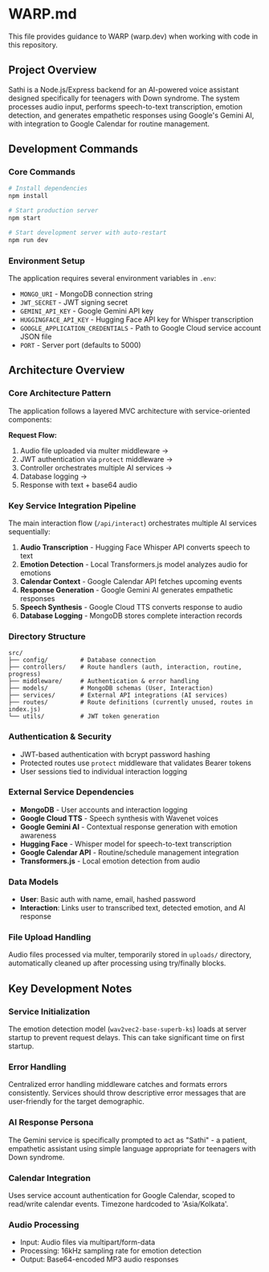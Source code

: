 # WARP.md

This file provides guidance to WARP (warp.dev) when working with code in this repository.

## Project Overview

Sathi is a Node.js/Express backend for an AI-powered voice assistant designed specifically for teenagers with Down syndrome. The system processes audio input, performs speech-to-text transcription, emotion detection, and generates empathetic responses using Google's Gemini AI, with integration to Google Calendar for routine management.

## Development Commands

### Core Commands
```bash
# Install dependencies
npm install

# Start production server
npm start

# Start development server with auto-restart
npm run dev
```

### Environment Setup
The application requires several environment variables in `.env`:
- `MONGO_URI` - MongoDB connection string
- `JWT_SECRET` - JWT signing secret
- `GEMINI_API_KEY` - Google Gemini API key
- `HUGGINGFACE_API_KEY` - Hugging Face API key for Whisper transcription
- `GOOGLE_APPLICATION_CREDENTIALS` - Path to Google Cloud service account JSON file
- `PORT` - Server port (defaults to 5000)

## Architecture Overview

### Core Architecture Pattern
The application follows a layered MVC architecture with service-oriented components:

**Request Flow:**
1. Audio file uploaded via multer middleware → 
2. JWT authentication via `protect` middleware → 
3. Controller orchestrates multiple AI services → 
4. Database logging → 
5. Response with text + base64 audio

### Key Service Integration Pipeline
The main interaction flow (`/api/interact`) orchestrates multiple AI services sequentially:

1. **Audio Transcription** - Hugging Face Whisper API converts speech to text
2. **Emotion Detection** - Local Transformers.js model analyzes audio for emotions
3. **Calendar Context** - Google Calendar API fetches upcoming events
4. **Response Generation** - Google Gemini AI generates empathetic responses
5. **Speech Synthesis** - Google Cloud TTS converts response to audio
6. **Database Logging** - MongoDB stores complete interaction records

### Directory Structure
```
src/
├── config/         # Database connection
├── controllers/    # Route handlers (auth, interaction, routine, progress)
├── middleware/     # Authentication & error handling
├── models/         # MongoDB schemas (User, Interaction)
├── services/       # External API integrations (AI services)
├── routes/         # Route definitions (currently unused, routes in index.js)
└── utils/          # JWT token generation
```

### Authentication & Security
- JWT-based authentication with bcrypt password hashing
- Protected routes use `protect` middleware that validates Bearer tokens
- User sessions tied to individual interaction logging

### External Service Dependencies
- **MongoDB** - User accounts and interaction logging
- **Google Cloud TTS** - Speech synthesis with Wavenet voices
- **Google Gemini AI** - Contextual response generation with emotion awareness
- **Hugging Face** - Whisper model for speech-to-text transcription
- **Google Calendar API** - Routine/schedule management integration
- **Transformers.js** - Local emotion detection from audio

### Data Models
- **User**: Basic auth with name, email, hashed password
- **Interaction**: Links user to transcribed text, detected emotion, and AI response

### File Upload Handling
Audio files processed via multer, temporarily stored in `uploads/` directory, automatically cleaned up after processing using try/finally blocks.

## Key Development Notes

### Service Initialization
The emotion detection model (`wav2vec2-base-superb-ks`) loads at server startup to prevent request delays. This can take significant time on first startup.

### Error Handling
Centralized error handling middleware catches and formats errors consistently. Services should throw descriptive error messages that are user-friendly for the target demographic.

### AI Response Persona
The Gemini service is specifically prompted to act as "Sathi" - a patient, empathetic assistant using simple language appropriate for teenagers with Down syndrome.

### Calendar Integration
Uses service account authentication for Google Calendar, scoped to read/write calendar events. Timezone hardcoded to 'Asia/Kolkata'.

### Audio Processing
- Input: Audio files via multipart/form-data
- Processing: 16kHz sampling rate for emotion detection
- Output: Base64-encoded MP3 audio responses
